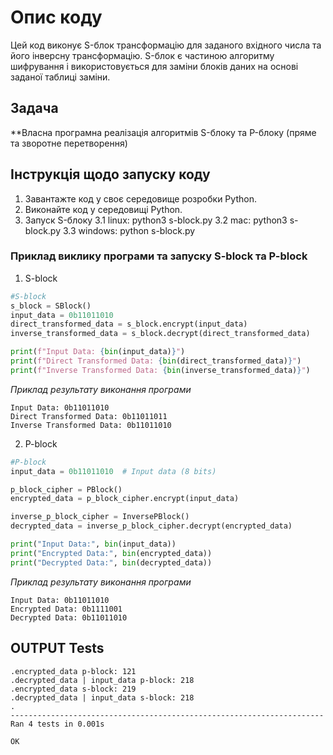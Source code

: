 # Опис коду 
Цей код виконує S-блок трансформацію для заданого вхідного числа та його інверсну трансформацію. S-блок є частиною алгоритму шифрування і використовується для заміни блоків даних на основі заданої таблиці заміни.

## Задача

**Власна програмна реалізація алгоритмів S-блоку та P-блоку (пряме та зворотне перетворення)



## Інструкція щодо запуску коду
1. Завантажте код у своє середовище розробки Python.
2. Виконайте код у середовищі Python.
3. Запуск S-блоку
3.1 linux: python3 s-block.py 
3.2 mac: python3 s-block.py
3.3 windows: python s-block.py



### Приклад виклику програми та запуску S-block та P-block
1. S-block 

```python
#S-block
s_block = SBlock()
input_data = 0b11011010
direct_transformed_data = s_block.encrypt(input_data)
inverse_transformed_data = s_block.decrypt(direct_transformed_data)

print(f"Input Data: {bin(input_data)}")
print(f"Direct Transformed Data: {bin(direct_transformed_data)}")
print(f"Inverse Transformed Data: {bin(inverse_transformed_data)}")

```

*Приклад результату виконання програми*

```
Input Data: 0b11011010
Direct Transformed Data: 0b11011011
Inverse Transformed Data: 0b11011010
```


2. P-block 

```python
#P-block
input_data = 0b11011010  # Input data (8 bits)

p_block_cipher = PBlock()
encrypted_data = p_block_cipher.encrypt(input_data)

inverse_p_block_cipher = InversePBlock()
decrypted_data = inverse_p_block_cipher.decrypt(encrypted_data)

print("Input Data:", bin(input_data))
print("Encrypted Data:", bin(encrypted_data))
print("Decrypted Data:", bin(decrypted_data))


```

*Приклад результату виконання програми*

```
Input Data: 0b11011010
Encrypted Data: 0b1111001
Decrypted Data: 0b11011010
```

## OUTPUT Tests

```
.encrypted_data p-block: 121
.decrypted_data | input_data p-block: 218
.encrypted_data s-block: 219
.decrypted_data | input_data s-block: 218
.
----------------------------------------------------------------------
Ran 4 tests in 0.001s

OK
```